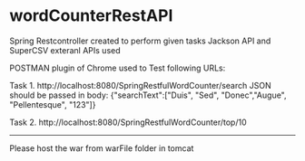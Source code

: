 # wordCounterRestAPI
Spring Restcontroller created to perform given tasks Jackson API and SuperCSV exteranl APIs used

POSTMAN plugin of Chrome used to Test following URLs:

Task 1. http://localhost:8080/SpringRestfulWordCounter/search JSON should be passed in body: {"searchText":["Duis", "Sed", "Donec","Augue", "Pellentesque", "123"]}

Task 2. http://localhost:8080/SpringRestfulWordCounter/top/10

---

Please host the war from warFile folder in tomcat
